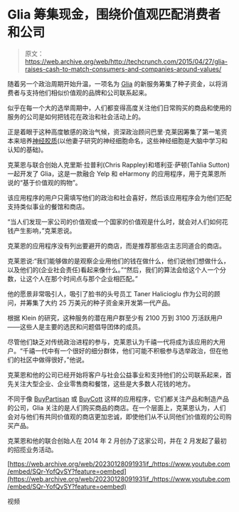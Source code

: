 # Glia 筹集现金，围绕价值观匹配消费者和公司 

> 原文：<https://web.archive.org/web/http://techcrunch.com/2015/04/27/glia-raises-cash-to-match-consumers-and-companies-around-values/>

随着另一个政治周期开始升温，一项名为 [Glia](https://web.archive.org/web/20230128091931/http://www.glia.is/) 的新服务筹集了种子资金，以将消费者与支持他们相似价值观的品牌和公司联系起来。

似乎在每一个大的选举周期中，人们都变得高度关注他们日常购买的商品和使用的服务的公司是如何把钱花在政治和社会活动上的。

正是着眼于这种高度敏感的政治气候，资深政治顾问巴里·克莱因筹集了第一笔资本来培养[神经胶质](https://web.archive.org/web/20230128091931/http://www.glia.is/)(以他妻子研究的神经细胞命名，这些神经细胞是大脑中学习和认知的基础)。

克莱恩与联合创始人克里斯·拉普利(Chris Rappley)和塔利亚·萨顿(Tahlia Sutton)一起开发了 Glia，这是一款融合 Yelp 和 eHarmony 的应用程序，用于克莱恩所说的“基于价值观的购物”。

该应用程序的用户只需填写他们的政治和社会喜好，然后该应用程序会为他们匹配支持类似事业的餐馆和商店。

“当人们发现一家公司的价值观或一个国家的价值观是什么时，就会对人们如何花钱产生影响，”克莱恩说。

克莱恩的应用程序没有列出要避开的商店，而是推荐那些店主志同道合的商店。

克莱恩说:“我们能够做的是观察企业用他们的钱在做什么，他们说他们想做什么，以及他们的(企业社会责任)看起来像什么。”“然后，我们的算法会给这个人一个分数，让这个人在那个时间点与那个企业相匹配。”

他的愿景非常吸引人，吸引了脸书的头号员工 Taner Halicioglu 作为公司的顾问，并筹集了大约 25 万美元的种子资金来开发第一代产品。

根据 Klein 的研究，这种服务的潜在用户群至少有 2100 万到 3100 万活跃用户——这些人是主要的选民和问题倡导团体的成员。

尽管他们缺乏对传统政治进程的参与，克莱恩认为千禧一代将成为该应用的大用户。“千禧一代中有一个很好的细分群体，他们可能不积极参与选举政治，但在他们的社区中做得很好，”他说。

克莱恩和他的公司已经开始将客户与社会公益事业和支持他们的公司联系起来，首先关注大型企业、企业零售商和餐馆，这些是大多数人花钱的地方。

不同于像 [BuyPartisan](https://web.archive.org/web/20230128091931/http://buypartisan.com/) 或 [BuyCott](https://web.archive.org/web/20230128091931/http://www.buycott.com/) 这样的应用程序，它们都关注产品和制造产品的公司，Glia 关注的是人们购买商品的商店。在一个层面上，克莱恩认为，人们会对与他们有共同价值观的商店更加忠诚，即使他们从不认同他们价值观的公司购买产品。

克莱恩和他的联合创始人在 2014 年 2 月创办了这家公司，并在 2 月发起了最初的招揽业务活动。

[https://web.archive.org/web/20230128091931if_/https://www.youtube.com/embed/SQr-YofQvSY?feature=oembed](https://web.archive.org/web/20230128091931if_/https://www.youtube.com/embed/SQr-YofQvSY?feature=oembed)

视频